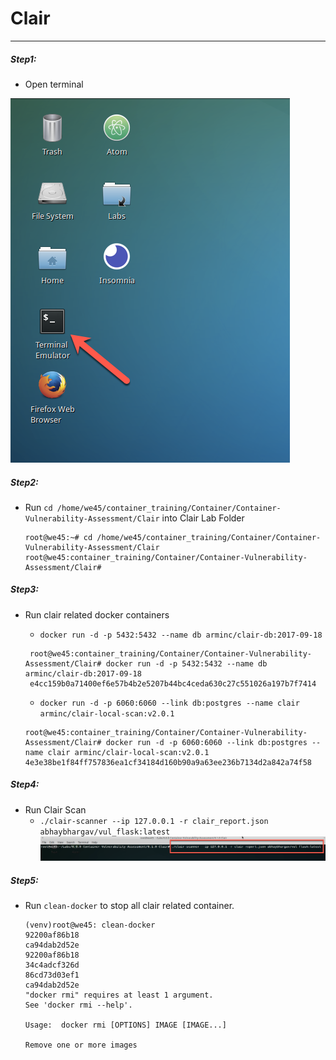 # Clair

---

##### Step1:

* Open terminal

![](img/Open-Terminal.png)

##### Step2:

* Run `cd /home/we45/container_training/Container/Container-Vulnerability-Assessment/Clair` into Clair Lab Folder

    ```commandline
    root@we45:~# cd /home/we45/container_training/Container/Container-Vulnerability-Assessment/Clair
    root@we45:container_training/Container/Container-Vulnerability-Assessment/Clair#
    ```

##### Step3:

* Run clair related docker containers

    * `docker run -d -p 5432:5432 --name db arminc/clair-db:2017-09-18`
    
    ```commandline
     root@we45:container_training/Container/Container-Vulnerability-Assessment/Clair# docker run -d -p 5432:5432 --name db arminc/clair-db:2017-09-18
     e4cc159b0a71400ef6e57b4b2e5207b44bc4ceda630c27c551026a197b7f7414
    ```
    
    * `docker run -d -p 6060:6060 --link db:postgres --name clair arminc/clair-local-scan:v2.0.1`
    
    ```commandline
    root@we45:container_training/Container/Container-Vulnerability-Assessment/Clair# docker run -d -p 6060:6060 --link db:postgres --name clair arminc/clair-local-scan:v2.0.1
    4e3e38be1f84ff757836ea1cf34184d160b90a9a63ee236b7134d2a842a74f58
    ```
  
##### Step4:

* Run Clair Scan 
    * `./clair-scanner --ip 127.0.0.1 -r clair_report.json abhaybhargav/vul_flask:latest`
    ![](img/run-scan.png)
    
##### Step5: 

* Run `clean-docker` to stop all clair related container.  

    ```commandline
    (venv)root@we45: clean-docker
    92200af86b18
    ca94dab2d52e
    92200af86b18
    34c4adcf326d
    86cd73d03ef1
    ca94dab2d52e
    "docker rmi" requires at least 1 argument.
    See 'docker rmi --help'.
    
    Usage:  docker rmi [OPTIONS] IMAGE [IMAGE...]
    
    Remove one or more images
    
    ```